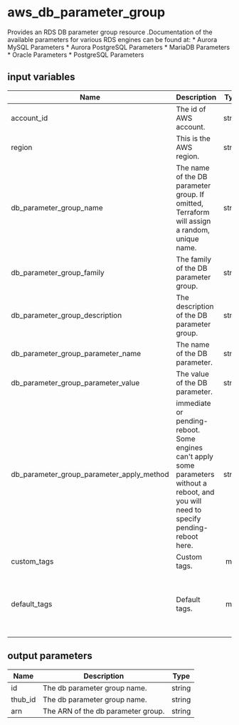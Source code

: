 # aws_db_parameter_group

Provides an RDS DB parameter group resource .Documentation of the available parameters for various RDS engines can be found at: * Aurora MySQL Parameters * Aurora PostgreSQL Parameters * MariaDB Parameters * Oracle Parameters * PostgreSQL Parameters

## input variables

| Name | Description | Type | Default | Required |
|------|-------------|:----:|:-----:|:-----:|
|account_id|The id of AWS account.|string||Yes|
|region|This is the AWS region.|string|us-east-1|Yes|
|db_parameter_group_name|The name of the DB parameter group. If omitted, Terraform will assign a random, unique name.|string|{{ name }}|No|
|db_parameter_group_family|The family of the DB parameter group.|string|mysql5.6|No|
|db_parameter_group_description|The description of the DB parameter group.|string|Managed by TerraHub|No|
|db_parameter_group_parameter_name|The name of the DB parameter.|string|character_set_server|No|
|db_parameter_group_parameter_value|The value of the DB parameter.|string|utf8|No|
|db_parameter_group_parameter_apply_method|immediate or pending-reboot. Some engines can't apply some parameters without a reboot, and you will need to specify pending-reboot here.|string|immediate|No|
|custom_tags|Custom tags.|map||No|
|default_tags|Default tags.|map|{"ThubName"= "{{ name }}","ThubCode"= "{{ code }}","ThubEnv"= "default","Description" = "Managed by TerraHub"}|No|

## output parameters

| Name | Description | Type |
|------|-------------|:----:|
|id|The db parameter group name.|string|
|thub_id|The db parameter group name.|string|
|arn|The ARN of the db parameter group.|string|
